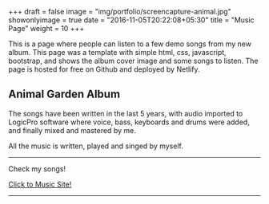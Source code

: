 +++
draft = false
image = "img/portfolio/screencapture-animal.jpg"
showonlyimage = true
date = "2016-11-05T20:22:08+05:30"
title = "Music Page"
weight = 10
+++

This is a page where people can listen to a few demo songs from my new album.
This page was a template with simple html, css, javascript, bootstrap, and shows the album cover image and some songs to listen.
The page is hosted for free on Github and deployed by Netlify.
<!--more-->

## Animal Garden Album

The songs have been written in the last 5 years, with audio imported to LogicPro software where voice, bass, keyboards and drums were added, and finally mixed and mastered by me.

All the music is written, played and singed by myself.
  
---  
Check my songs!

[Click to Music Site!](https://animal-garden.netlify.app/cover.html)  

---